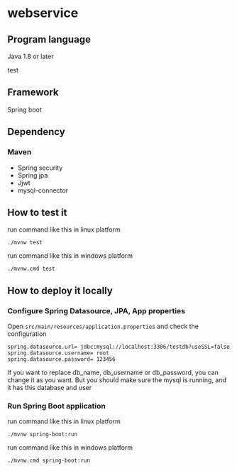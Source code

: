 # webservice

## Program language
Java 1.8 or later

test

## Framework
Spring boot

## Dependency
### Maven
- Spring security
- Spring jpa
- Jjwt
- mysql-connector

## How to test it
run command like this in linux platform
```shell
./mvnw test
```

run command like this in windows platform
```shell
./mvnw.cmd test
```

## How to deploy it locally
### Configure Spring Datasource, JPA, App properties
Open `src/main/resources/application.properties` and check the configuration
```
spring.datasource.url= jdbc:mysql://localhost:3306/testdb?useSSL=false
spring.datasource.username= root
spring.datasource.password= 123456
```
If you want to replace db_name, db_username or db_password, you can change it as you want. But you should make sure the mysql is running, and it has this database and user

### Run Spring Boot application
run command like this in linux platform
```shell
./mvnw spring-boot:run
```

run command like this in windows platform
```shell
./mvnw.cmd spring-boot:run
```
